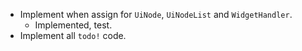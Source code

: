 * Implement when assign for `UiNode`, `UiNodeList` and `WidgetHandler`.
    - Implemented, test.
* Implement all `todo!` code.